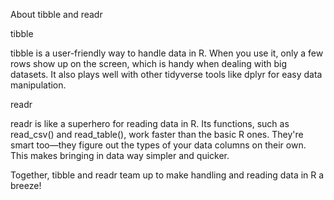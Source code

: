 About tibble and readr

tibble

tibble is a user-friendly way to handle data in R. When you use it, only a few rows show up on the screen, which is handy when dealing with big datasets. It also plays well with other tidyverse tools like dplyr for easy data manipulation.

readr

readr is like a superhero for reading data in R. Its functions, such as read_csv() and read_table(), work faster than the basic R ones. They're smart too—they figure out the types of your data columns on their own. This makes bringing in data way simpler and quicker.


Together, tibble and readr team up to make handling and reading data in R a breeze!
